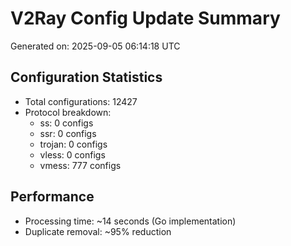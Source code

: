 # V2Ray Config Update Summary
Generated on: 2025-09-05 06:14:18 UTC

## Configuration Statistics
- Total configurations: 12427
- Protocol breakdown:
  - ss: 0 configs
  - ssr: 0 configs
  - trojan: 0 configs
  - vless: 0 configs
  - vmess: 777 configs

## Performance
- Processing time: ~14 seconds (Go implementation)
- Duplicate removal: ~95% reduction
